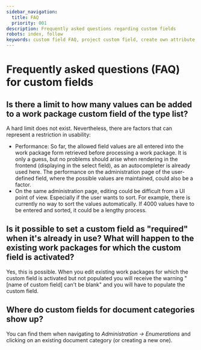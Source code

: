 ```yaml
---
sidebar_navigation:
  title: FAQ
  priority: 001
description: Frequently asked questions regarding custom fields
robots: index, follow
keywords: custom field FAQ, project custom field, create own attribute
---
```


# Frequently asked questions (FAQ) for custom fields

## Is there a limit to how many values can be added to a work package custom field of the type list?

A hard limit does not exist. Nevertheless, there are factors that can represent a restriction in usability: 

- Performance: So far, the allowed field values are all entered into the work package form retrieved before processing a work package. It is only a guess, but  no problems should arise when rendering in the frontend (displaying in the select field), as an autocompleter is already used here. The performance on the administration page of the user-defined field, where the possible values are maintained, could also be a factor. 
- On the same administration page, editing could be difficult from a UI point of view. Especially if the user wants to sort. For example, there is currently no way to sort the values automatically. If 4000 values have to be entered and sorted, it could be a lengthy process.

## Is it possible to set a custom field as "required" when it's already in use? What will happen to the existing work packages for which the custom field is activated?

Yes, this is possible. When you edit existing work packages for which the custom field is activated but not populated you will receive the warning "[name of custom field] can't be blank" and you will have to populate the custom field.

## Where do custom fields for document categories show up?

You can find them when navigating to *Administration -> Enumerations* and clicking on an existing document category (or creating a new one).